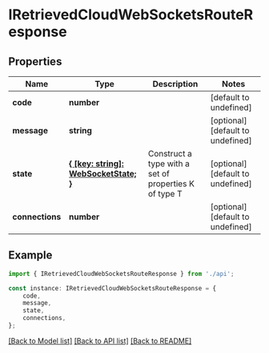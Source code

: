 # IRetrievedCloudWebSocketsRouteResponse


## Properties

Name | Type | Description | Notes
------------ | ------------- | ------------- | -------------
**code** | **number** |  | [default to undefined]
**message** | **string** |  | [optional] [default to undefined]
**state** | [**{ [key: string]: WebSocketState; }**](WebSocketState.md) | Construct a type with a set of properties K of type T | [optional] [default to undefined]
**connections** | **number** |  | [optional] [default to undefined]

## Example

```typescript
import { IRetrievedCloudWebSocketsRouteResponse } from './api';

const instance: IRetrievedCloudWebSocketsRouteResponse = {
    code,
    message,
    state,
    connections,
};
```

[[Back to Model list]](../README.md#documentation-for-models) [[Back to API list]](../README.md#documentation-for-api-endpoints) [[Back to README]](../README.md)
